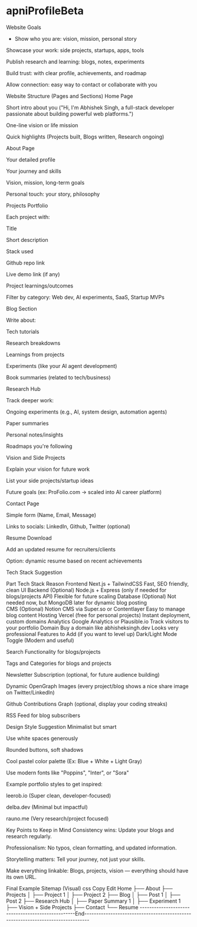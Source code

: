 # apniProfileBeta
Website Goals
- Show who you are: vision, mission, personal story

Showcase your work: side projects, startups, apps, tools

Publish research and learning: blogs, notes, experiments

Build trust: with clear profile, achievements, and roadmap

Allow connection: easy way to contact or collaborate with you

Website Structure (Pages and Sections)
Home Page

Short intro about you ("Hi, I'm Abhishek Singh, a full-stack developer passionate about building powerful web platforms.")

One-line vision or life mission

Quick highlights (Projects built, Blogs written, Research ongoing)

About Page

Your detailed profile

Your journey and skills

Vision, mission, long-term goals

Personal touch: your story, philosophy

Projects Portfolio

Each project with:

Title

Short description

Stack used

Github repo link

Live demo link (if any)

Project learnings/outcomes

Filter by category: Web dev, AI experiments, SaaS, Startup MVPs

Blog Section

Write about:

Tech tutorials

Research breakdowns

Learnings from projects

Experiments (like your AI agent development)

Book summaries (related to tech/business)

Research Hub

Track deeper work:

Ongoing experiments (e.g., AI, system design, automation agents)

Paper summaries

Personal notes/insights

Roadmaps you're following

Vision and Side Projects

Explain your vision for future work

List your side projects/startup ideas

Future goals (ex: ProFolio.com → scaled into AI career platform)

Contact Page

Simple form (Name, Email, Message)

Links to socials: LinkedIn, Github, Twitter (optional)

Resume Download

Add an updated resume for recruiters/clients

Option: dynamic resume based on recent achievements

Tech Stack Suggestion

Part	Tech Stack	Reason
Frontend	Next.js + TailwindCSS	Fast, SEO friendly, clean UI
Backend (Optional)	Node.js + Express (only if needed for blogs/projects API)	Flexible for future scaling
Database (Optional)	Not needed now, but MongoDB later for dynamic blog posting	
CMS (Optional)	Notion CMS via Super.so or Contentlayer	Easy to manage blog content
Hosting	Vercel (free for personal projects)	Instant deployment, custom domains
Analytics	Google Analytics or Plausible.io	Track visitors to your portfolio
Domain	Buy a domain like abhisheksingh.dev	Looks very professional
Features to Add (if you want to level up)
Dark/Light Mode Toggle (Modern and useful)

Search Functionality for blogs/projects

Tags and Categories for blogs and projects

Newsletter Subscription (optional, for future audience building)

Dynamic OpenGraph Images (every project/blog shows a nice share image on Twitter/LinkedIn)

Github Contributions Graph (optional, display your coding streaks)

RSS Feed for blog subscribers

Design Style Suggestion
Minimalist but smart

Use white spaces generously

Rounded buttons, soft shadows

Cool pastel color palette (Ex: Blue + White + Light Gray)

Use modern fonts like "Poppins", "Inter", or "Sora"

Example portfolio styles to get inspired:

leerob.io (Super clean, developer-focused)

delba.dev (Minimal but impactful)

rauno.me (Very research/project focused)

Key Points to Keep in Mind
Consistency wins: Update your blogs and research regularly.

Professionalism: No typos, clean formatting, and updated information.

Storytelling matters: Tell your journey, not just your skills.

Make everything linkable: Blogs, projects, vision — everything should have its own URL.

Final Example Sitemap (Visual)
css
Copy
Edit
Home
├── About
├── Projects
│    ├── Project 1
│    ├── Project 2
├── Blog
│    ├── Post 1
│    ├── Post 2
├── Research Hub
│    ├── Paper Summary 1
│    ├── Experiment 1
├── Vision + Side Projects
├── Contact
└── Resume
--------------------------------------------------End--------------------------------------------------------------------------------

